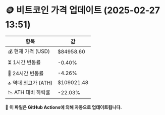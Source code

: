 # 🪙 비트코인 가격 업데이트 (2025-02-27 13:51)

| 항목                | 값 |
|--------------------|----------------|
| 💰 현재 가격 (USD) | $84958.60 |
| ⏳ 1시간 변동률    | -0.40% |
| 📆 24시간 변동률   | -4.26% |
| 🔝 역대 최고가 (ATH) | $109021.48 |
| 📉 ATH 대비 하락률 | -22.03% |

🔄 **이 파일은 GitHub Actions에 의해 자동으로 업데이트됩니다.**
